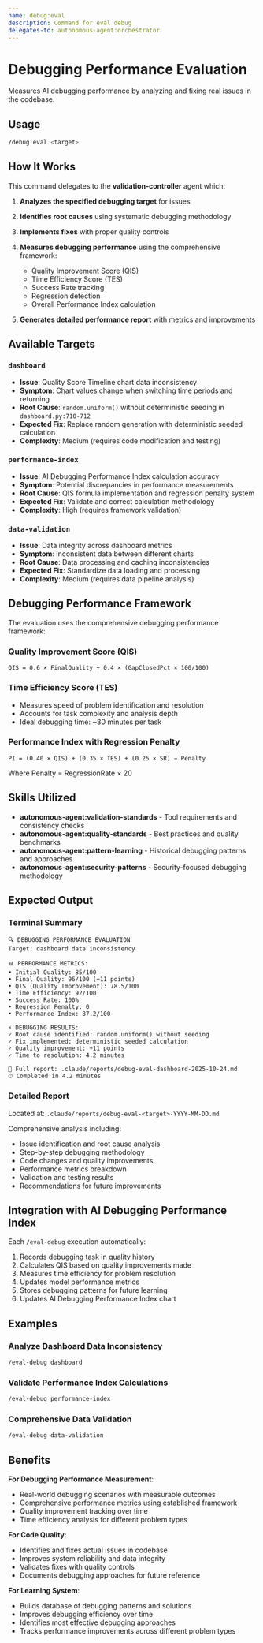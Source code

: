 ```yaml
---
name: debug:eval
description: Command for eval debug
delegates-to: autonomous-agent:orchestrator
---
```


# Debugging Performance Evaluation

Measures AI debugging performance by analyzing and fixing real issues in the codebase.

## Usage

```bash
/debug:eval <target>
```

## How It Works

This command delegates to the **validation-controller** agent which:

1. **Analyzes the specified debugging target** for issues
2. **Identifies root causes** using systematic debugging methodology
3. **Implements fixes** with proper quality controls
4. **Measures debugging performance** using the comprehensive framework:
   - Quality Improvement Score (QIS)
   - Time Efficiency Score (TES)
   - Success Rate tracking
   - Regression detection
   - Overall Performance Index calculation

5. **Generates detailed performance report** with metrics and improvements

## Available Targets

### `dashboard`
- **Issue**: Quality Score Timeline chart data inconsistency
- **Symptom**: Chart values change when switching time periods and returning
- **Root Cause**: `random.uniform()` without deterministic seeding in `dashboard.py:710-712`
- **Expected Fix**: Replace random generation with deterministic seeded calculation
- **Complexity**: Medium (requires code modification and testing)

### `performance-index`
- **Issue**: AI Debugging Performance Index calculation accuracy
- **Symptom**: Potential discrepancies in performance measurements
- **Root Cause**: QIS formula implementation and regression penalty system
- **Expected Fix**: Validate and correct calculation methodology
- **Complexity**: High (requires framework validation)

### `data-validation`
- **Issue**: Data integrity across dashboard metrics
- **Symptom**: Inconsistent data between different charts
- **Root Cause**: Data processing and caching inconsistencies
- **Expected Fix**: Standardize data loading and processing
- **Complexity**: Medium (requires data pipeline analysis)

## Debugging Performance Framework

The evaluation uses the comprehensive debugging performance framework:

### Quality Improvement Score (QIS)
```
QIS = 0.6 × FinalQuality + 0.4 × (GapClosedPct × 100/100)
```

### Time Efficiency Score (TES)
- Measures speed of problem identification and resolution
- Accounts for task complexity and analysis depth
- Ideal debugging time: ~30 minutes per task

### Performance Index with Regression Penalty
```
PI = (0.40 × QIS) + (0.35 × TES) + (0.25 × SR) − Penalty
```

Where Penalty = RegressionRate × 20

## Skills Utilized

- **autonomous-agent:validation-standards** - Tool requirements and consistency checks
- **autonomous-agent:quality-standards** - Best practices and quality benchmarks
- **autonomous-agent:pattern-learning** - Historical debugging patterns and approaches
- **autonomous-agent:security-patterns** - Security-focused debugging methodology

## Expected Output

### Terminal Summary
```
🔍 DEBUGGING PERFORMANCE EVALUATION
Target: dashboard data inconsistency

📊 PERFORMANCE METRICS:
• Initial Quality: 85/100
• Final Quality: 96/100 (+11 points)
• QIS (Quality Improvement): 78.5/100
• Time Efficiency: 92/100
• Success Rate: 100%
• Regression Penalty: 0
• Performance Index: 87.2/100

⚡ DEBUGGING RESULTS:
✓ Root cause identified: random.uniform() without seeding
✓ Fix implemented: deterministic seeded calculation
✓ Quality improvement: +11 points
✓ Time to resolution: 4.2 minutes

📄 Full report: .claude/reports/debug-eval-dashboard-2025-10-24.md
⏱ Completed in 4.2 minutes
```

### Detailed Report
Located at: `.claude/reports/debug-eval-<target>-YYYY-MM-DD.md`

Comprehensive analysis including:
- Issue identification and root cause analysis
- Step-by-step debugging methodology
- Code changes and quality improvements
- Performance metrics breakdown
- Validation and testing results
- Recommendations for future improvements

## Integration with AI Debugging Performance Index

Each `/eval-debug` execution automatically:
1. Records debugging task in quality history
2. Calculates QIS based on quality improvements made
3. Measures time efficiency for problem resolution
4. Updates model performance metrics
5. Stores debugging patterns for future learning
6. Updates AI Debugging Performance Index chart

## Examples

### Analyze Dashboard Data Inconsistency
```bash
/eval-debug dashboard
```

### Validate Performance Index Calculations
```bash
/eval-debug performance-index
```

### Comprehensive Data Validation
```bash
/eval-debug data-validation
```

## Benefits

**For Debugging Performance Measurement**:
- Real-world debugging scenarios with measurable outcomes
- Comprehensive performance metrics using established framework
- Quality improvement tracking over time
- Time efficiency analysis for different problem types

**For Code Quality**:
- Identifies and fixes actual issues in codebase
- Improves system reliability and data integrity
- Validates fixes with quality controls
- Documents debugging approaches for future reference

**For Learning System**:
- Builds database of debugging patterns and solutions
- Improves debugging efficiency over time
- Identifies most effective debugging approaches
- Tracks performance improvements across different problem types